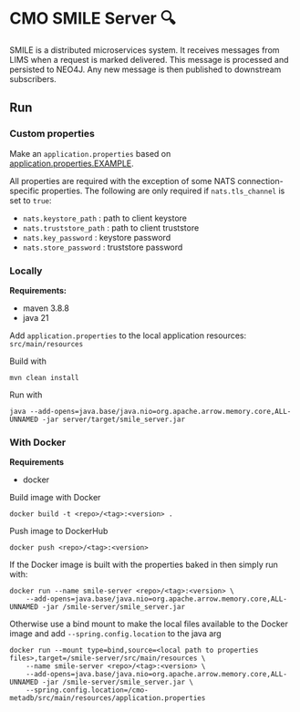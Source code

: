 # CMO SMILE Server 🔍

SMILE is a distributed microservices system. It receives messages from LIMS when a request is marked delivered. This message is processed and persisted to NEO4J. Any new message is then published to downstream subscribers.

## Run

### Custom properties

Make an `application.properties` based on [application.properties.EXAMPLE](src/main/resources/application.properties.EXAMPLE).

All properties are required with the exception of some NATS connection-specific properties. The following are only required if `nats.tls_channel` is set to `true`:

- `nats.keystore_path` : path to client keystore
- `nats.truststore_path` : path to client truststore
- `nats.key_password` : keystore password
- `nats.store_password` : truststore password

### Locally

**Requirements:**
- maven 3.8.8
- java 21

Add `application.properties` to the local application resources: `src/main/resources`

Build with

```
mvn clean install
```

Run with

```
java --add-opens=java.base/java.nio=org.apache.arrow.memory.core,ALL-UNNAMED -jar server/target/smile_server.jar
```

### With Docker

**Requirements**
- docker

Build image with Docker

```
docker build -t <repo>/<tag>:<version> .
```

Push image to DockerHub

```
docker push <repo>/<tag>:<version>
```

If the Docker image is built with the properties baked in then simply run with:


```
docker run --name smile-server <repo>/<tag>:<version> \
	--add-opens=java.base/java.nio=org.apache.arrow.memory.core,ALL-UNNAMED -jar /smile-server/smile_server.jar
```

Otherwise use a bind mount to make the local files available to the Docker image and add  `--spring.config.location` to the java arg

```
docker run --mount type=bind,source=<local path to properties files>,target=/smile-server/src/main/resources \
	--name smile-server <repo>/<tag>:<version> \
	--add-opens=java.base/java.nio=org.apache.arrow.memory.core,ALL-UNNAMED -jar /smile-server/smile_server.jar \
	--spring.config.location=/cmo-metadb/src/main/resources/application.properties
```
